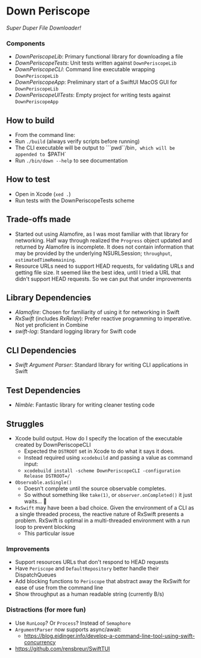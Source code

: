 #  Down Periscope

*Super Duper File Downloader!*

### Components
- *DownPeriscopeLib*: Primary functional library for downloading a file
- *DownPeriscopeTests*: Unit tests written against `DownPeriscopeLib`
- *DownPeriscopeCLI*: Command line executable wrapping `DownPeriscopeLib`
- *DownPeriscopeApp*: Preliminary start of a SwiftUI MacOS GUI for `DownPeriscopeLib`
- *DownPeriscopeUITests*: Empty project for writing tests against `DownPeriscopeApp`

## How to build
- From the command line:
- Run `./build` (always verify scripts before running)
- The CLI executable will be output to ```pwd``/bin`, which will be appended to `$PATH`
- Run `./bin/down --help` to see documentation  

## How to test
- Open in Xcode (`xed .`)
- Run tests with the DownPeriscopeTests scheme

## Trade-offs made
- Started out using Alamofire, as I was most familiar with that library for networking. Half way through realized the `Progress` object updated and returned by Alamofire is incomplete. It does not contain information that may be provided by the underlying NSURLSession; `throughput`, `estimatedTimeRemaining`.
- Resource URLs need to support HEAD requests, for validating URLs and getting file size. It seemed like the best idea, until I tried a URL that didn't support HEAD requests. So we can put that under improvements

## Library Dependencies
- *Alamofire*: Chosen for familiarity of using it for networking in Swift
- *RxSwift* (includes *RxRelay*): Prefer reactive programming to imperative. Not yet proficient in Combine
- *swift-log*: Standard logging library for Swift code

## CLI Dependencies
- *Swift Argument Parser*: Standard library for writing CLI applications in Swift

## Test Dependencies
- *Nimble*: Fantastic library for writing cleaner testing code

## Struggles
- Xcode build output. How do I specify the location of the executable created by DownPeriscopeCLI
  - Expected the `DSTROOT` set in Xcode to do what it says it does.
  - Instead required using `xcodebuild` and passing a value as command input:
  - `xcodebuild install -scheme DownPeriscopeCLI -configuration Release DSTROOT=/`
- `Observable.asSingle()`
  - Doesn't complete until the source observable completes.
  - So without something like `take(1)`, or `observer.onCompleted()` it just waits... :facepalm:
- `RxSwift` may have been a bad choice. Given the environment of a CLI as a single threaded process, the reactive nature of RxSwift presents a problem. RxSwift is optimal in a multi-threaded environment with a run loop to prevent blocking
  - This particular issue 
  
### Improvements
- Support resources URLs that don't respond to HEAD requests
- Have `Periscope` and `DefaultRepository` better handle their DispatchQueues
- Add blocking functions to `Periscope` that abstract away the RxSwift for ease of use from the command line
- Show throughput as a human readable string (currently B/s)
  
### Distractions (for more fun)
- Use `RunLoop`? Or `Process`? Instead of `Semaphore`
- `ArgumentParser` now supports async/await:
  - https://blog.eidinger.info/develop-a-command-line-tool-using-swift-concurrency
- https://github.com/rensbreur/SwiftTUI
